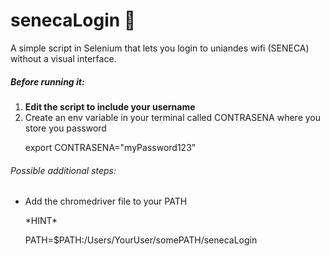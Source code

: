 # senecaLogin 🔐
A simple script in Selenium that lets you login to uniandes wifi (SENECA) without a visual interface.

<h5>Before running it:</h5>
  <ol>
  <li><strong>Edit the script to include your username</strong></li>
  <li>Create an env variable in your terminal called CONTRASENA where you store you password </li>
  <p>export CONTRASENA="myPassword123"</p>
  </ol>  
  
 
 <h6>Possible additional steps:</h6>
 <ul>
 <li>Add the chromedriver file to your PATH</li>
 <p>*HINT*</p>
 <p>PATH=$PATH:/Users/YourUser/somePATH/senecaLogin</p>
 
 </ul>
  
